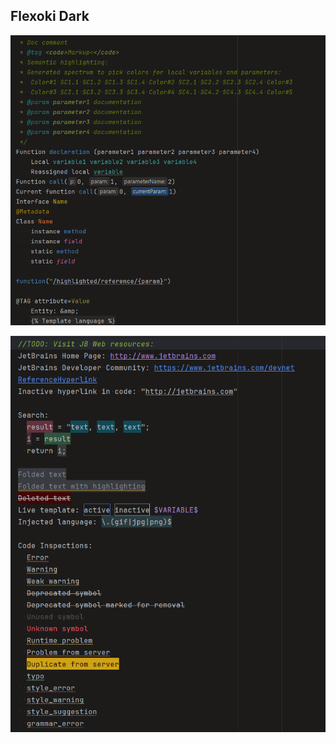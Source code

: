 ## Flexoki Dark
![Flexoki Dark](screenshots/flexoki_dark_1.intellij.png)

![Flexoki Dark](screenshots/flexoki_dark_2.intellij.png)
